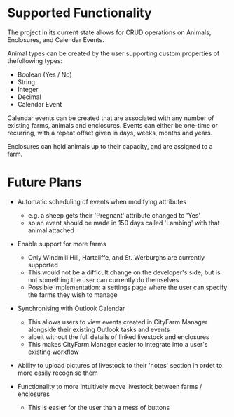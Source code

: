 # Supported Functionality #

The project in its current state allows for CRUD operations on Animals, Enclosures, and Calendar Events.

Animal types can be created by the user supporting custom properties of thefollowing types:
- Boolean (Yes / No)
- String
- Integer
- Decimal
- Calendar Event

Calendar events can be created that are associated with any number of existing farms, animals and enclosures.
Events can either be one-time or recurring, with a repeat offset given in days, weeks, months and years.

Enclosures can hold animals up to their capacity, and are assigned to a farm.

# Future Plans #

- Automatic scheduling of events when modifying attributes
    - e.g. a sheep gets their 'Pregnant' attribute changed to 'Yes'
    - so an event should be made in 150 days called 'Lambing' with that animal attached

- Enable support for more farms
    - Only Windmill Hill, Hartcliffe, and St. Werburghs are currently supported
    - This would not be a difficult change on the developer's side, but is not something the user can currently do themselves
    - Possible implementation: a settings page where the user can specify the farms they wish to manage

- Synchronising with Outlook Calendar
    - This allows users to view events created in CityFarm Manager alongside their existing Outlook tasks and events
    - albeit without the full details of linked livestock and enclosures
    - This makes CityFarm Manager easier to integrate into a user's existing workflow

- Ability to upload pictures of livestock to their 'notes' section in ordet to more easily recognise them

- Functionality to more intuitively move livestock between farms / enclosures
    - This is easier for the user than a mess of buttons
